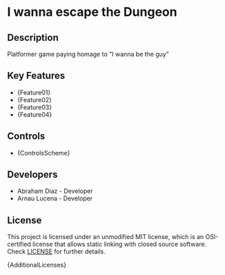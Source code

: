 # I wanna escape the Dungeon
## Description

Platformer game paying homage to "I wanna be the guy"

## Key Features

 - {Feature01}
 - {Feature02}
 - {Feature03}
 - {Feature04}
 
## Controls

 - {ControlsScheme}

## Developers

 - Abraham Diaz - Developer
 - Arnau Lucena - Developer

## License

This project is licensed under an unmodified MIT license, which is an OSI-certified license that allows static linking with closed source software. Check [LICENSE](LICENSE) for further details.

{AdditionalLicenses}
